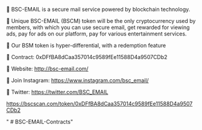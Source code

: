 📧 BSC-EMAIL is a secure mail service powered by blockchain technology. 

📧 Unique BSC-EMAIL (BSCM) token will be the only cryptocurrency used by members, with which you can use secure email, get rewarded for viewing ads, pay for ads on our platform, pay for various entertainment services.

📧 Our BSM token is hyper-differential, with a redemption feature

📧 Contract: 0xDFfBA8dCaa357014c9589fEe11588D4a9507CDb2

📧 Website: http://bsc-email.com/

📧 Join Instagram: https://www.instagram.com/bsc_email/

📧 Twitter: https://twitter.com/BSC_EMAIL

https://bscscan.com/token/0xDFfBA8dCaa357014c9589fEe11588D4a9507CDb2

" # BSC-EMAIL-Contracts" 
